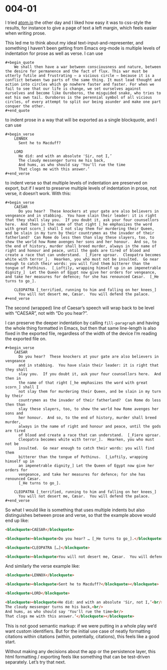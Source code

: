 # 004-01

I tried [atom.io](https://atom.io/) the other day and I liked how easy it was to css-style the results, for instance to give a page of text a left margin, which feels easier when writing prose.

This led me to think about my ideal text-input-and-representer, and something I haven’t been getting from Emacs org-mode is multiple levels of indentation for prose as well as verse.  I can use

```emacs-lisp
#+begin_quote
	We shall then have a war between consciousness and nature, between the desire for permanence and the fact of flux. This war must be utterly futile and frustrating – a vicious circle – because it is a conflict between two parts of the same thing. It must lead thought and action into circles which go nowhere faster and faster. For when we fail to see that our life is change, we set ourselves against ourselves and become like Ouroboros, the misguided snake, who tries to eat his own tail. Ouroboros is the perennial symbol of all vicious circles, of every attempt to split our being asunder and make one part conquer the other.
#+end_quote
```

to indent prose in a way that will be exported as a single blockquote, and I can use

```emacs-lisp
#+begin_verse
	LENNOX
	  Sent he to Macduff?

	LORD
	  He did: and with an absolute 'Sir, not I,’
	  The cloudy messenger turns me his back,
	  And hums, as who should say 'You'll rue the time
	  That clogs me with this answer.’
#+end_verse
```

to indent verse so that multiple levels of indentation are preserved on export, but if I want to preserve multiple levels of indentation in prose, not verse, it doesn’t work.  With this:

```emacs-lisp
#+begin_verse
    CAESAR
      Do you hear?  These knockers at your gate are also believers in vengeance and in stabbing.  You have slain their leader: it is right that they shall slay you.  If you doubt it, ask your four counsellors here.  And then in the name of that right [_he emphasizes the word with great scorn_] shall I not slay them for murdering their Queen, and be slain in my turn by their countrymen as the invader of their fatherland?  Can Rome do less then than slay these slayers, too, to shew the world how Rome avenges her sons and her honour.  And so, to the end of history, murder shall breed murder, always in the name of right and honour and peace, until the gods are tired of blood and create a race that can understand.  [_Fiere uproar.  Cleopatra becomes white with terror_].  Hearken, you who must not be insulted.  Go near enough to catch their words: you will find them bitterer than the tongue of Pothinus.  [_Loftily, wrapping himself up in an impenetrable dignity_]  Let the Queen of Egypt now give her orders for vengeance, and take her measures for defence; for she has renounced Cæsar.  [_He turns to go_].

    CLEOPATRA [_terrified, running to him and falling on her knees_]
      You will not desert me, Cæsar.  You will defend the palace.
#+end_verse
```

The second (wrapped) line of Caesar’s speech will wrap back to be level with “CAESAR”, not with “Do you hear?”.

I can preserve the deeper indentation by calling `fill-paragraph` and having the whole thing formatted in Emacs, but then that same line-length is also fixed in the exported file, regardless of the width of the device I’m reading the exported file on.

```emacs-lisp
#+begin_verse
    CAESAR
      Do you hear?  These knockers at your gate are also believers in vengeance
      and in stabbing.  You have slain their leader: it is right that they shall
      slay you.  If you doubt it, ask your four counsellors here.  And then in
      the name of that right [_he emphasizes the word with great scorn_] shall I
      not slay them for murdering their Queen, and be slain in my turn by their
      countrymen as the invader of their fatherland?  Can Rome do less then than
      slay these slayers, too, to shew the world how Rome avenges her sons and
      her honour.  And so, to the end of history, murder shall breed murder,
      always in the name of right and honour and peace, until the gods are tired
      of blood and create a race that can understand.  [_Fiere uproar.
      Cleopatra becomes white with terror_].  Hearken, you who must not be
      insulted.  Go near enough to catch their words: you will find them
      bitterer than the tongue of Pothinus.  [_Loftily, wrapping himself up in
      an impenetrable dignity_] Let the Queen of Egypt now give her orders for
      vengeance, and take her measures for defence; for she has renounced Cæsar.
      [_He turns to go_].

    CLEOPATRA [_terrified, running to him and falling on her knees_]
      You will not desert me, Cæsar.  You will defend the palace.
#+end_verse
```

So what I would like is something that uses multiple indents but also distinguishes between prose and verse, so that the example above would end up like:

```html
<blockquote>CAESAR</blockquote>

<blockquote><blockquote>Do you hear? … [_He turns to go_].</blockquote></blockquote>

<blockquote>CLEOPATRA […]</blockquote>

<blockquote><blockquote>You will not desert me, Cæsar.  You will defend the palace.</blockquote></blockquote>
```

And similarly the verse example like:

```html
<blockquote>LENNOX</blockquote>

<blockquote><blockquote>Sent he to Macduff?</blockquote></blockquote>

<blockquote>LORD</blockquote>

<blockquote><blockquote>He did: and with an absolute 'Sir, not I,’<br/>
The cloudy messenger turns me his back,<br/>
And hums, as who should say 'You'll rue the time<br/>
That clogs me with this answer.’</blockquote></blockquote>
```

This is not good semantic markup: if we were putting in a whole play we’d want custom identifiers.  But for the initial use case of neatly formatting citations within citations (within, potentially, citations), this feels like a good start.

Without making any decisions about the app or the persistence layer, this html formatting / exporting feels like something that can be test-driven separately.  Let’s try that next.
